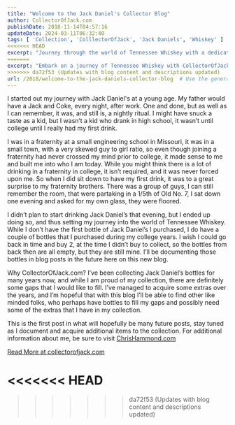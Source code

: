```yaml
---
title: "Welcome to the Jack Daniel's Collector Blog"
author: CollectorOfJack.com
publishDate: 2018-11-14T04:57:16
updateDate: 2024-03-11T06:32:40
tags: [ 'Collection', 'ColllectorOfJack', 'Jack Daniels', 'Whiskey' ]
<<<<<<< HEAD
excerpt: "Journey through the world of Tennessee Whiskey with a dedicated Jack Daniel's collector. Discover memorable stories and the pursuit of rare bottles."
=======
excerpt: "Embark on a journey of Tennessee Whiskey with CollectorOfJack.com. Follow along as Chris documents his Jack Daniel's collection and seeks to fill gaps."
>>>>>>> da72f53 (Updates with blog content and descriptions updated)
url: /2018/welcome-to-the-jack-daniels-collector-blog  # Use the generated URL with year
---
```

<p>I started out my journey with Jack Daniel's at a young age. My father would have a Jack and Coke, every night, after work. One and done, but as well as I can remember, it was, and still is, a nightly ritual. I might have snuck a taste as a kid, but I wasn’t a kid who drank in high school, it wasn’t until college until I really had my first drink.</p><p>I was in a fraternity at a small engineering school in Missouri, it was in a small town, with a very skewed guy to girl ratio, so even though joining a fraternity had never crossed my mind prior to college, it made sense to me and built me into who I am today. While you might think there is a lot of drinking in a fraternity in college, it isn’t required, and it was never forced upon me. So when I did sit down to have my first drink, it was to a great surprise to my fraternity brothers. There was a group of guys, I can still remember the room, that were partaking in a 1/5th of Old No. 7, I sat down one evening and asked for my own glass, they were floored.</p><p>I didn’t plan to start drinking Jack Daniel’s that evening, but I ended up doing so, and thus setting my journey into the world of Tennessee Whiskey. While I don’t have the first bottle of Jack Daniel’s I purchased, I do have a couple of bottles that I purchased during my college years. I wish I could go back in time and buy 2, at the time I didn’t buy to collect, so the bottles from back then are all empty, but they are still mine. I’ll be documenting those bottles in blog posts in the future here on this new blog.</p><p>Why CollectorOfJack.com? I’ve been collecting Jack Daniel’s bottles for many years now, and while I am proud of my collection, there are definitely some gaps that I would like to fill. I’ve managed to acquire some extras over the years, and I’m hopeful that with this blog I’ll be able to find other like minded folks, who perhaps have bottles to fill my gaps and possibly need some of the extras that I have in my collection.</p><p>This is the first post in what will hopefully be many future posts, stay tuned as I document and acquire additional items to the collection. For additional information about me, be sure to visit <a href="https://www.chrishammond.com" target="_blank">ChrisHammond.com</a></p> <a href="https://collectorofjack.com/JackDanielsCollector">Read More at collectorofjack.com</a>

<<<<<<< HEAD
=======

>>>>>>> da72f53 (Updates with blog content and descriptions updated)

